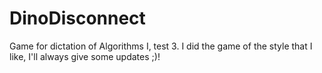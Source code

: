 # DinoDisconnect
Game for dictation of Algorithms I, test 3.  I did the game of the style that I like, I'll always give some updates ;)!
